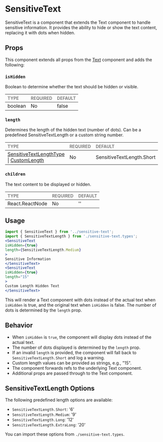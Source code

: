 # SensitiveText

SensitiveText is a component that extends the Text component to handle sensitive information. It provides the ability to hide or show the text content, replacing it with dots when hidden.

## Props

This component extends all props from the [Text](../text/README.md) component and adds the following:

### `isHidden`

Boolean to determine whether the text should be hidden or visible.

| <span style="color:gray;font-size:14px">TYPE</span> | <span style="color:gray;font-size:14px">REQUIRED</span> | <span style="color:gray;font-size:14px">DEFAULT</span> |
| :-------------------------------------------------- | :------------------------------------------------------ | :----------------------------------------------------- |
| boolean                                             | No                                                      | false                                                  |

### `length`

Determines the length of the hidden text (number of dots). Can be a predefined SensitiveTextLength or a custom string number.

| <span style="color:gray;font-size:14px">TYPE</span> | <span style="color:gray;font-size:14px">REQUIRED</span> | <span style="color:gray;font-size:14px">DEFAULT</span> |
| :-------------------------------------------------- | :------------------------------------------------------ | :----------------------------------------------------- |
| [SensitiveTextLengthType](./sensitive-text.types.ts#L14) \| [CustomLength](./sensitive-text.types.ts#L19) | No   | SensitiveTextLength.Short                              |

### `children`

The text content to be displayed or hidden.

| <span style="color:gray;font-size:14px">TYPE</span> | <span style="color:gray;font-size:14px">REQUIRED</span> | <span style="color:gray;font-size:14px">DEFAULT</span> |
| :-------------------------------------------------- | :------------------------------------------------------ | :----------------------------------------------------- |
| React.ReactNode                                     | No                                                      | ''                                                     |

## Usage
```jsx
import { SensitiveText } from '../sensitive-text';
import { SensitiveTextLength } from './sensitive-text.types';
<SensitiveText
isHidden={true}
length={SensitiveTextLength.Medium}
>
Sensitive Information
</SensitiveText>
<SensitiveText
isHidden={true}
length="15"
>
Custom Length Hidden Text
</SensitiveText>
```

This will render a Text component with dots instead of the actual text when `isHidden` is true, and the original text when `isHidden` is false. The number of dots is determined by the `length` prop.

## Behavior

- When `isHidden` is `true`, the component will display dots instead of the actual text.
- The number of dots displayed is determined by the `length` prop.
- If an invalid `length` is provided, the component will fall back to `SensitiveTextLength.Short` and log a warning.
- Custom length values can be provided as strings, e.g., "15".
- The component forwards refs to the underlying Text component.
- Additional props are passed through to the Text component.

## SensitiveTextLength Options

The following predefined length options are available:

- `SensitiveTextLength.Short`: '6'
- `SensitiveTextLength.Medium`: '9'
- `SensitiveTextLength.Long`: '12'
- `SensitiveTextLength.ExtraLong`: '20'

You can import these options from `./sensitive-text.types`.